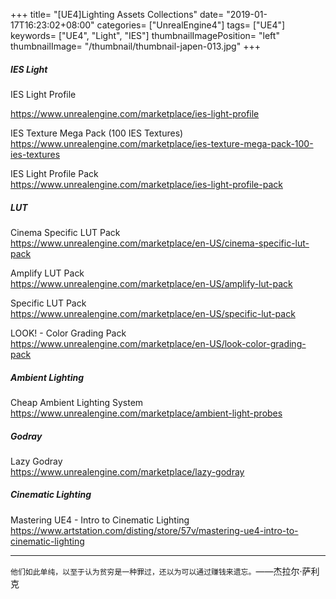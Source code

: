 +++
title= "[UE4]Lighting Assets Collections"
date= "2019-01-17T16:23:02+08:00"
categories= ["UnrealEngine4"]
tags= ["UE4"]
keywords= ["UE4", "Light", "IES"]
thumbnailImagePosition= "left"
thumbnailImage= "/thumbnail/thumbnail-japen-013.jpg"
+++

##### IES Light

IES Light Profile  
<!--more-->
https://www.unrealengine.com/marketplace/ies-light-profile

IES Texture Mega Pack (100 IES Textures)  
https://www.unrealengine.com/marketplace/ies-texture-mega-pack-100-ies-textures

IES Light Profile Pack  
https://www.unrealengine.com/marketplace/ies-light-profile-pack

##### LUT

Cinema Specific LUT Pack  
https://www.unrealengine.com/marketplace/en-US/cinema-specific-lut-pack

Amplify LUT Pack  
https://www.unrealengine.com/marketplace/en-US/amplify-lut-pack

Specific LUT Pack  
https://www.unrealengine.com/marketplace/en-US/specific-lut-pack

LOOK! - Color Grading Pack  
https://www.unrealengine.com/marketplace/en-US/look-color-grading-pack

##### Ambient Lighting

Cheap Ambient Lighting System  
https://www.unrealengine.com/marketplace/ambient-light-probes

##### Godray

Lazy Godray  
https://www.unrealengine.com/marketplace/lazy-godray

##### Cinematic Lighting

Mastering UE4 - Intro to Cinematic Lighting  
https://www.artstation.com/disting/store/57v/mastering-ue4-intro-to-cinematic-lighting

***
`他们如此单纯，以至于认为贫穷是一种罪过，还以为可以通过赚钱来遗忘。`——杰拉尔·萨利克